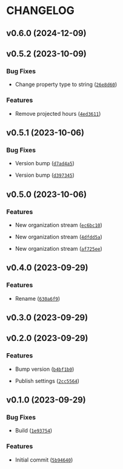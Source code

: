 # CHANGELOG


## v0.6.0 (2024-12-09)


## v0.5.2 (2023-10-09)

### Bug Fixes

- Change property type to string
  ([`26e8d60`](https://github.com/Datateer/tap-datateer-graphql-api/commit/26e8d601ef96c17abffe0c67959a3a62602308b1))

### Features

- Remove projected hours
  ([`4ed3611`](https://github.com/Datateer/tap-datateer-graphql-api/commit/4ed36112aa7885648cdb94eaf35d802715626e34))


## v0.5.1 (2023-10-06)

### Bug Fixes

- Version bump
  ([`d7ad4a5`](https://github.com/Datateer/tap-datateer-graphql-api/commit/d7ad4a514a2662db812158921414464d07213ae9))

- Version bump
  ([`d397345`](https://github.com/Datateer/tap-datateer-graphql-api/commit/d397345b702652f3fbbfb07666a7f729df674991))


## v0.5.0 (2023-10-06)

### Features

- New organization stream
  ([`ec6bc10`](https://github.com/Datateer/tap-datateer-graphql-api/commit/ec6bc10dcf19d07479d0c816536a4703885d16e3))

- New organization stream
  ([`4dfdd5a`](https://github.com/Datateer/tap-datateer-graphql-api/commit/4dfdd5a0fbfb448a61174e86b899103ab0dd275b))

- New organization stream
  ([`af725ee`](https://github.com/Datateer/tap-datateer-graphql-api/commit/af725ee809d94280b45323491456df6faf938f54))


## v0.4.0 (2023-09-29)

### Features

- Rename
  ([`630a6f9`](https://github.com/Datateer/tap-datateer-graphql-api/commit/630a6f9029ade4ff714ad41b1dab287666a02d6d))


## v0.3.0 (2023-09-29)


## v0.2.0 (2023-09-29)

### Features

- Bump version
  ([`b4bf1b0`](https://github.com/Datateer/tap-datateer-graphql-api/commit/b4bf1b06d7d6ffacac6d202a299d07bd87a39a9c))

- Publish settings
  ([`2cc5564`](https://github.com/Datateer/tap-datateer-graphql-api/commit/2cc55641fb5c6880fb1a93478544f28a36cd4deb))


## v0.1.0 (2023-09-29)

### Bug Fixes

- Build
  ([`1e93754`](https://github.com/Datateer/tap-datateer-graphql-api/commit/1e93754ead4f0b046164636529c8d404e2736efc))

### Features

- Initial commit
  ([`5b94640`](https://github.com/Datateer/tap-datateer-graphql-api/commit/5b94640ef0395fbaf4696f5c84924ae542da50fb))
